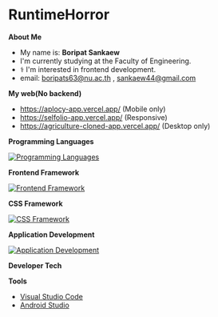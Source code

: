 # RuntimeHorror

**About Me**

- My name is: **Boripat Sankaew**
- I'm currently studying at the Faculty of Engineering.
- ‍⚕️ I'm interested in frontend development.
- email: boripats63@nu.ac.th , sankaew44@gmail.com

**My web(No backend)**

- https://aplocy-app.vercel.app/ (Mobile only)
- https://selfolio-app.vercel.app/ (Responsive)
- https://agriculture-cloned-app.vercel.app/ (Desktop only)
  
**Programming Languages**

[![Programming Languages](https://skillicons.dev/icons?i=c,python,dart,js,ts,kotlin)](https://skillicons.dev)

**Frontend Framework**

[![Frontend Framework](https://skillicons.dev/icons?i=next,nuxt,vue,react)](https://skillicons.dev)

**CSS Framework**

[![CSS Framework](https://skillicons.dev/icons?i=tailwind)](https://skillicons.dev)

**Application Development**

[![Application Development](https://skillicons.dev/icons?i=dart,flutter,kotlin)](https://skillicons.dev)

**Developer Tech**

**Tools**

- [Visual Studio Code](https://code.visualstudio.com/)
- [Android Studio](https://developer.android.com/studio)
